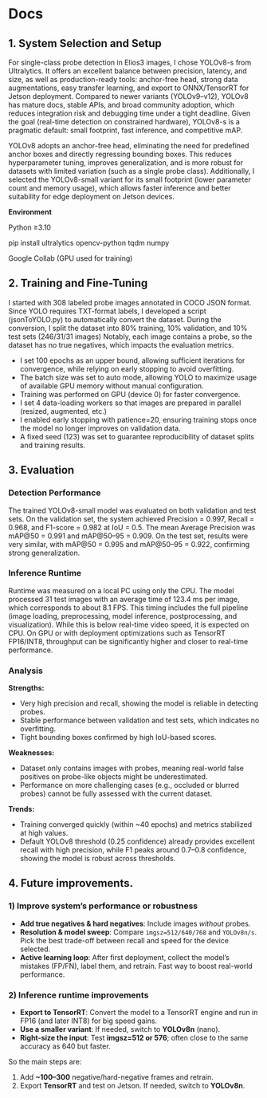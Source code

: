 # Docs

## 1. System Selection and Setup
For single-class probe detection in Elios3 images, I chose YOLOv8-s from Ultralytics. It offers an excellent balance between precision, latency, and size, as well as production-ready tools: anchor-free head, strong data augmentations, easy transfer learning, and export to ONNX/TensorRT for Jetson deployment. Compared to newer variants (YOLOv9–v12), YOLOv8 has mature docs, stable APIs, and broad community adoption, which reduces integration risk and debugging time under a tight deadline. Given the goal (real-time detection on constrained hardware), YOLOv8-s is a pragmatic default: small footprint, fast inference, and competitive mAP.

YOLOv8 adopts an anchor-free head, eliminating the need for predefined anchor boxes and directly regressing bounding boxes. This reduces hyperparameter tuning, improves generalization, and is more robust for datasets with limited variation (such as a single probe class). Additionally, I selected the YOLOv8-small variant for its small footprint (lower parameter count and memory usage), which allows faster inference and better suitability for edge deployment on Jetson devices.

**Environment**

Python ≥3.10

pip install ultralytics opencv-python tqdm numpy

Google Collab (GPU used for training)

## 2. Training and Fine-Tuning

I started with 308 labeled probe images annotated in COCO JSON format. Since YOLO requires TXT-format labels, I developed a script (jsonToYOLO.py) to automatically convert the dataset. During the conversion, I split the dataset into 80% training, 10% validation, and 10% test sets (246/31/31 images) Notably, each image contains a probe, so the dataset has no true negatives, which impacts the evaluation metrics.

- I set 100 epochs as an upper bound, allowing sufficient iterations for convergence, while relying on early stopping to avoid overfitting.
- The batch size was set to auto mode, allowing YOLO to maximize usage of available GPU memory without manual configuration.
- Training was performed on GPU (device 0) for faster convergence.
- I set 4 data-loading workers so that images are prepared in parallel (resized, augmented, etc.)
- I enabled early stopping with patience=20, ensuring training stops once the model no longer improves on validation data.
- A fixed seed (123) was set to guarantee reproducibility of dataset splits and training results.

## 3. Evaluation

### Detection Performance

The trained YOLOv8-small model was evaluated on both validation and test sets. On the validation set, the system achieved Precision = 0.997, Recall = 0.968, and F1-score = 0.982 at IoU = 0.5. The mean Average Precision was mAP@50 = 0.991 and mAP@50–95 = 0.909. On the test set, results were very similar, with mAP@50 = 0.995 and mAP@50–95 = 0.922, confirming strong generalization.

### Inference Runtime

Runtime was measured on a local PC using only the CPU. The model processed 31 test images with an average time of 123.4 ms per image, which corresponds to about 8.1 FPS. This timing includes the full pipeline (image loading, preprocessing, model inference, postprocessing, and visualization). While this is below real-time video speed, it is expected on CPU. On GPU or with deployment optimizations such as TensorRT FP16/INT8, throughput can be significantly higher and closer to real-time performance.

### Analysis

**Strengths:**
- Very high precision and recall, showing the model is reliable in detecting probes.
- Stable performance between validation and test sets, which indicates no overfitting.
- Tight bounding boxes confirmed by high IoU-based scores.

**Weaknesses:**
- Dataset only contains images with probes, meaning real-world false positives on probe-like objects might be underestimated.
- Performance on more challenging cases (e.g., occluded or blurred probes) cannot be fully assessed with the current dataset.

**Trends:**
- Training converged quickly (within ~40 epochs) and metrics stabilized at high values.
- Default YOLOv8 threshold (0.25 confidence) already provides excellent recall with high precision, while F1 peaks around 0.7–0.8 confidence, showing the model is robust across thresholds.


## 4. Future improvements.

### 1) Improve system’s performance or robustness
- **Add true negatives & hard negatives**: Include images *without* probes.
- **Resolution & model sweep**: Compare `imgsz=512/640/768` and `YOLOv8n/s`. Pick the best trade-off between recall and speed for the device selected.
- **Active learning loop**: After first deployment, collect the model’s mistakes (FP/FN), label them, and retrain. Fast way to boost real-world performance.

### 2) Inference runtime improvements

- **Export to TensorRT**: Convert the model to a TensorRT engine and run in FP16 (and later INT8) for big speed gains.
- **Use a smaller variant**: If needed, switch to **YOLOv8n** (nano).
- **Right-size the input**: Test **imgsz=512 or 576**; often close to the same accuracy as 640 but faster.

So the main steps are:
1. Add **~100–300** negative/hard-negative frames and retrain.
2. Export **TensorRT** and test on Jetson. If needed, switch to **YOLOv8n**.